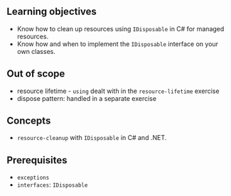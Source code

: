 ## Learning objectives

- Know how to clean up resources using `IDisposable` in C# for managed resources.
- Know how and when to implement the `IDisposable` interface on your own classes.

## Out of scope

- resource lifetime - `using` dealt with in the `resource-lifetime` exercise
- dispose pattern: handled in a separate exercise

## Concepts

- `resource-cleanup` with `IDisposable` in C# and .NET.

## Prerequisites

- `exceptions`
- `interfaces`: `IDisposable`
